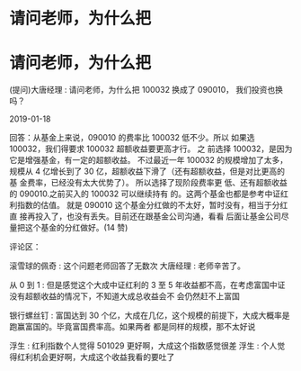 # 请问老师，为什么把

# 请问老师，为什么把

(提问)大唐经理 : 请问老师，为什么把 100032 换成了 090010， 我们投资也换吗？

2019-01-18

回答：从基金上来说，090010 的费率比 100032 低不少。所以 如果选 100032，我们得要求 100032 超额收益要更高才行。 之 前选择 100032，是因为它是增强基金，有一定的超额收益。 不过最近一年 100032 的规模增加了太多，规模从 4 亿增长到了 30 亿，超额收益下滑了（还有超额收益，但是对比更高的基 金费率，已经没有太大优势了）。 所以选择了现阶段费率更 低、还有超额收益的 090010.之前买入的 100032 可以继续持有 的。这两个基金也都是参考中证红利指数的估值。 就是 090010 这个基金分红做的不太好，暂时没有，相当于分红直 接再投入了，也没有丢失。目前还在跟基金公司沟通，看看 后面让基金公司尽量把这个基金的分红做好。(14 赞)

评论区：

滚雪球的佩奇 : 这个问题老师回答了无数次 大唐经理 : 老师辛苦了。

从 0 到 1 : 但是感觉这个大成中证红利的 3 至 5 年收益都不高，在考虑富国中证没有超额收益的情况下，不知道大成总收益会不 会仍然赶不上富国

银行螺丝钉 : 富国达到 30 个亿，大成在几亿，这个规模的前提下，大成大概率是跑赢富国的。毕竟富国费率高。如果两者 都是同样的规模，那不太好说

浮生 : 红利指数个人觉得 501029 更好啊，大成这个指数感觉很差 浮生 : 个人觉得红利机会更好啊，大成这个收益我看的要吐了